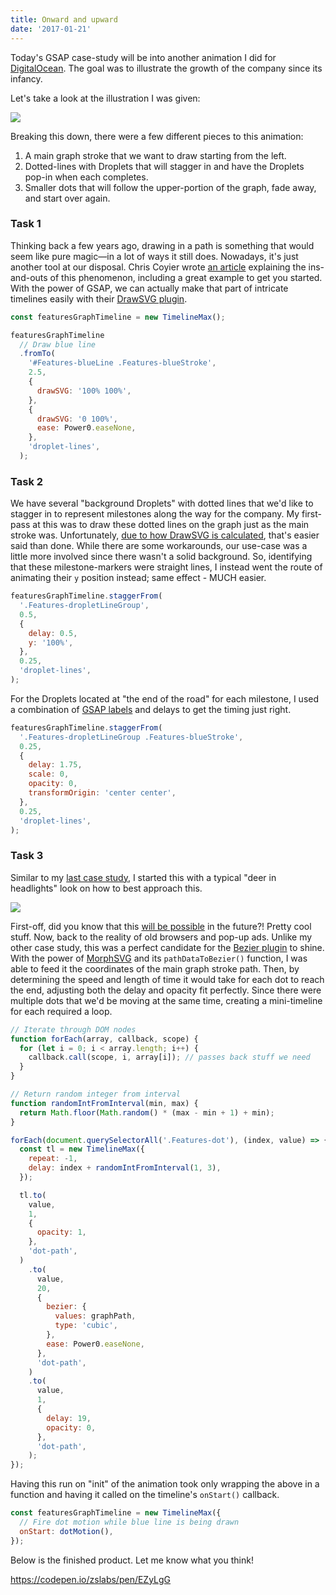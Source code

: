 ```yaml
---
title: Onward and upward
date: '2017-01-21'
---
```


Today's GSAP case-study will be into another animation I did for [DigitalOcean](https://www.digitalocean.com). The goal was to illustrate the growth of the company since its infancy.

Let's take a look at the illustration I was given:

![](/uploads/onward-and-upward--illustration.png)

Breaking this down, there were a few different pieces to this animation:

1. A main graph stroke that we want to draw starting from the left.
1. Dotted-lines with Droplets that will stagger in and have the Droplets pop-in when each completes.
1. Smaller dots that will follow the upper-portion of the graph, fade away, and start over again.

### Task 1

Thinking back a few years ago, drawing in a path is something that would seem like pure magic&mdash;in a lot of ways it still does. Nowadays, it's just another tool at our disposal. Chris Coyier wrote [an article](https://css-tricks.com/svg-line-animation-works/) explaining the ins-and-outs of this phenomenon, including a great example to get you started. With the power of GSAP, we can actually make that part of intricate timelines easily with their [DrawSVG plugin](https://greensock.com/drawSVG).

```js
const featuresGraphTimeline = new TimelineMax();

featuresGraphTimeline
  // Draw blue line
  .fromTo(
    '#Features-blueLine .Features-blueStroke',
    2.5,
    {
      drawSVG: '100% 100%',
    },
    {
      drawSVG: '0 100%',
      ease: Power0.easeNone,
    },
    'droplet-lines',
  );
```

### Task 2

We have several "background Droplets" with dotted lines that we'd like to stagger in to represent milestones along the way for the company. My first-pass at this was to draw these dotted lines on the graph just as the main stroke was. Unfortunately, [due to how DrawSVG is calculated](https://greensock.com/forums/topic/13364-draw-svg-and-dashed-line-problem/?p=55538), that's easier said than done. While there are some workarounds, our use-case was a little more involved since there wasn't a solid background. So, identifying that these milestone-markers were straight lines, I instead went the route of animating their `y` position instead; same effect - MUCH easier.

```js
featuresGraphTimeline.staggerFrom(
  '.Features-dropletLineGroup',
  0.5,
  {
    delay: 0.5,
    y: '100%',
  },
  0.25,
  'droplet-lines',
);
```

For the Droplets located at "the end of the road" for each milestone, I used a combination of [GSAP labels](https://greensock.com/position-parameter) and delays to get the timing just right.

```js
featuresGraphTimeline.staggerFrom(
  '.Features-dropletLineGroup .Features-blueStroke',
  0.25,
  {
    delay: 1.75,
    scale: 0,
    opacity: 0,
    transformOrigin: 'center center',
  },
  0.25,
  'droplet-lines',
);
```

### Task 3

Similar to my [last case study](/articles/round-n-round#task-3), I started this with a typical "deer in headlights" look on how to best approach this.

<div class="u-textCenter"><img src="https://media1.tenor.com/images/0e051c3a14969b241594d58512fc9465/tenor.gif?itemid=5364621"></div>

First-off, did you know that this [will be possible](https://css-tricks.com/motion-along-path-in-css/) in the future?! Pretty cool stuff. Now, back to the reality of old browsers and pop-up ads. Unlike my other case study, this was a perfect candidate for the [Bezier plugin](https://greensock.com/BezierPlugin-JS) to shine. With the power of [MorphSVG](https://greensock.com/morphSVG) and its `pathDataToBezier()` function, I was able to feed it the coordinates of the main graph stroke path. Then, by determining the speed and length of time it would take for each dot to reach the end, adjusting both the delay and opacity fit perfectly. Since there were multiple dots that we'd be moving at the same time, creating a mini-timeline for each required a loop.

```js
// Iterate through DOM nodes
function forEach(array, callback, scope) {
  for (let i = 0; i < array.length; i++) {
    callback.call(scope, i, array[i]); // passes back stuff we need
  }
}

// Return random integer from interval
function randomIntFromInterval(min, max) {
  return Math.floor(Math.random() * (max - min + 1) + min);
}

forEach(document.querySelectorAll('.Features-dot'), (index, value) => {
  const tl = new TimelineMax({
    repeat: -1,
    delay: index + randomIntFromInterval(1, 3),
  });

  tl.to(
    value,
    1,
    {
      opacity: 1,
    },
    'dot-path',
  )
    .to(
      value,
      20,
      {
        bezier: {
          values: graphPath,
          type: 'cubic',
        },
        ease: Power0.easeNone,
      },
      'dot-path',
    )
    .to(
      value,
      1,
      {
        delay: 19,
        opacity: 0,
      },
      'dot-path',
    );
});
```

Having this run on "init" of the animation took only wrapping the above in a function and having it called on the timeline's `onStart()` callback.

```js
const featuresGraphTimeline = new TimelineMax({
  // Fire dot motion while blue line is being drawn
  onStart: dotMotion(),
});
```

Below is the finished product. Let me know what you think!

https://codepen.io/zslabs/pen/EZyLgG
